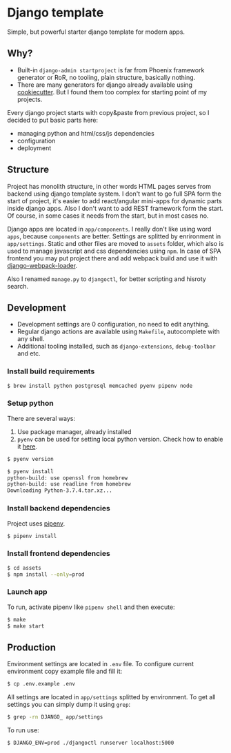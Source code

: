 # Django template

Simple, but powerful starter django template for modern apps.

## Why?

* Built-in `django-admin startproject` is far from Phoenix framework generator or RoR, no tooling, plain structure, basically nothing.
* There are many generators for django already available using [cookiecutter](https://github.com/cookiecutter/cookiecutter#python-django). But I found them too complex for starting point of my projects.

Every django project starts with copy&paste from previous project, so I decided to put basic parts here:
* managing python and html/css/js dependencies
* configuration
* deployment

## Structure

Project has monolith structure, in other words HTML pages serves from backend using django template system. I don't want to go full SPA form the start of project, it's easier to add react/angular mini-apps for dynamic parts inside django apps. Also I don't want to add REST framework form the start. Of course, in some cases it needs from the start, but in most cases no.

Django apps are located in `app/components`. I really don't like using word `apps`, because `components` are better.
Settings are splitted by enrironment in `app/settings`.
Static and other files are moved to `assets` folder, which also is used to manage javascript and css dependencies using `npm`. In case of SPA frontend you may put project there and add webpack build and use it with [django-webpack-loader](https://github.com/owais/django-webpack-loader).

Also I renamed `manage.py` to `djangoctl`, for better scripting and hisroty search.

## Development

* Development settings are 0 configuration, no need to edit anything.
* Regular django actions are available using `Makefile`, autocomplete with any shell.
* Additional tooling installed, such as `django-extensions`, `debug-toolbar` and etc.

### Install build requirements

```bash
$ brew install python postgresql memcached pyenv pipenv node
```

### Setup python

There are several ways:
1. Use package manager, already installed
2. `pyenv` can be used for setting local python version. Check how to enable it [here](https://github.com/pyenv/pyenv#installation).

```bash
$ pyenv version

$ pyenv install
python-build: use openssl from homebrew
python-build: use readline from homebrew
Downloading Python-3.7.4.tar.xz...
```

### Install backend dependencies

Project uses [pipenv](https://pipenv.pypa.io/en/latest/basics/).

```bash
$ pipenv install
```

### Install frontend dependencies

```bash
$ cd assets
$ npm install --only=prod
```

### Launch app

To run, activate pipenv like `pipenv shell` and then execute:
```bash
$ make
$ make start
```

## Production

Environment settings are located in `.env` file. To configure current environment copy example file and fill it:
```bash
$ cp .env.example .env
```

All settings are located in `app/settings` splitted by environment. To get all settings you can simply dump it using `grep`:
```bash
$ grep -rn DJANGO_ app/settings
```

To run use:
```bash
$ DJANGO_ENV=prod ./djangoctl runserver localhost:5000
```
